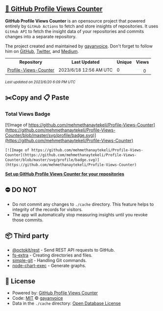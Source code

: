 ## [🚀 GitHub Profile Views Counter](https://github.com/gayanvoice/github-profile-views-counter)
**GitHub Profile Views Counter** is an opensource project that powered entirely by  `GitHub Actions` to fetch and store insights of repositories.
It uses `GitHub API` to fetch the insight data of your repositories and commits changes into a separate repository.

The project created and maintained by [gayanvoice](https://github.com/gayanvoice). Don't forget to follow him on [GitHub](https://github.com/gayanvoice), [Twitter](https://twitter.com/gayanvoice), and [Medium](https://gayanvoice.medium.com/).

<table>
	<tr>
		<th>
			Repository
		</th>
		<th>
			Last Updated
		</th>
		<th>
			Unique
		</th>
		<th>
			Views
		</th>
	</tr>
	<tr>
		<td>
			<a href="https://github.com/mehmethanaytekeli/Profile-Views-Counter/tree/master/readme/650642365/year.md">
				Profile-Views-Counter
			</a>
		</td>
		<td>
			2023/6/18 12:56 AM UTC
		</td>
		<td>
			0
		</td>
		<td>
			<img alt="Response time graph" src="https://github.com/mehmethanaytekeli/Profile-Views-Counter/raw/master/graph/650642365/small/year.png" height="20"> 0
		</td>
	</tr>
</table>

<small><i>Last updated on 2023/6/20 6:09 PM UTC</i></small>

## ✂️Copy and 📋 Paste
### Total Views Badge
[![Image of https://github.com/mehmethanaytekeli/Profile-Views-Counter](https://github.com/mehmethanaytekeli/Profile-Views-Counter/blob/master/svg/profile/badge.svg)](https://github.com/mehmethanaytekeli/Profile-Views-Counter)

```readme
[![Image of https://github.com/mehmethanaytekeli/Profile-Views-Counter](https://github.com/mehmethanaytekeli/Profile-Views-Counter/blob/master/svg/profile/badge.svg)](https://github.com/mehmethanaytekeli/Profile-Views-Counter)
```
[**Set up GitHub Profile Views Counter for your repositories**](https://github.com/gayanvoice/github-profile-views-counter)
## ⛔ DO NOT
- Do not commit any changes to `./cache` directory. This feature helps to integrity of the records for visitors.
- The app will automatically stop measuring insights until you revoke those commits.
## 📦 Third party

- [@octokit/rest](https://www.npmjs.com/package/@octokit/rest) - Send REST API requests to GitHub.
- [fs-extra](https://www.npmjs.com/package/fs-extra) - Creating directories and files.
- [simple-git](https://www.npmjs.com/package/simple-git) - Handling Git commands.
- [node-chart-exec](https://www.npmjs.com/package/node-chart-exec) - Generate graphs.
## 📄 License
- Powered by: [GitHub Profile Views Counter](https://github.com/gayanvoice/github-profile-views-counter)
- Code: [MIT](./LICENSE) © [gayanvoice](https://github.com/gayanvoice)
- Data in the `./cache` directory: [Open Database License](https://opendatacommons.org/licenses/odbl/1-0/)